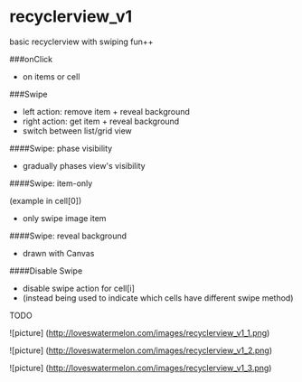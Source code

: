 # recyclerview_v1
basic recyclerview with swiping fun++

###onClick
- on items or cell

###Swipe
- left action: remove item + reveal background
- right action: get item + reveal background
- switch between list/grid view

####Swipe: phase visibility
- gradually phases view's visibility

####Swipe: item-only

(example in cell[0])
- only swipe image item

####Swipe: reveal background
- drawn with Canvas

####Disable Swipe
- disable swipe action for cell[i]
- (instead being used to indicate which cells have different swipe method)

TODO

![picture] (http://loveswatermelon.com/images/recyclerview_v1_1.png)

![picture] (http://loveswatermelon.com/images/recyclerview_v1_2.png)

![picture] (http://loveswatermelon.com/images/recyclerview_v1_3.png)
